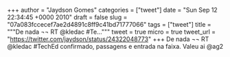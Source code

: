 
+++
author = "Jaydson Gomes"
categories = ["tweet"]
date = "Sun Sep 12 22:34:45 +0000 2010"
draft = false
slug = "07a083fccecef7ae2d4891c8ff9c41bd71777066"
tags = ["tweet"]
title = """De nada ¬¬ RT @kledac #Te..."""
tweet = true
micro = true
tweet_url = "https://twitter.com/jaydson/status/24322048773"
+++
De nada ¬¬ RT @kledac #TechEd confirmado, passagens e entrada na faixa. Valeu ai @ag2
